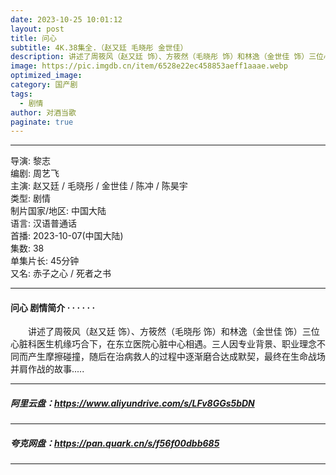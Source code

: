 ```yaml
---
date: 2023-10-25 10:01:12
layout: post
title: 问心
subtitle: 4K.38集全.（赵又廷 毛晓彤 金世佳）  
description: 讲述了周筱风（赵又廷 饰）、方筱然（毛晓彤 饰）和林逸（金世佳 饰）三位心脏科医生机缘巧合下，在东立医院心脏中心相遇，三人因专业背景、职业理念不同而产生摩擦碰撞...
image: https://pic.imgdb.cn/item/6528e22ec458853aeff1aaae.webp
optimized_image: 
category: 国产剧
tags:
  - 剧情
author: 对酒当歌
paginate: true
---
```


---

导演: 黎志  
编剧: 周艺飞  
主演: 赵又廷 / 毛晓彤 / 金世佳 / 陈冲 / 陈昊宇  
类型: 剧情  
制片国家/地区: 中国大陆  
语言: 汉语普通话  
首播: 2023-10-07(中国大陆)  
集数: 38  
单集片长: 45分钟  
又名: 赤子之心 / 死者之书  

---

#### 问心 剧情简介 · · · · · ·

　　讲述了周筱风（赵又廷 饰）、方筱然（毛晓彤 饰）和林逸（金世佳 饰）三位心脏科医生机缘巧合下，在东立医院心脏中心相遇。三人因专业背景、职业理念不同而产生摩擦碰撞，随后在治病救人的过程中逐渐磨合达成默契，最终在生命战场并肩作战的故事.....

---

##### 阿里云盘：<https://www.aliyundrive.com/s/LFv8GGs5bDN>

---

##### 夸克网盘：<https://pan.quark.cn/s/f56f00dbb685>

---
